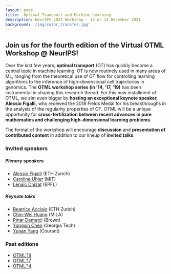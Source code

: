 ```yaml
---
layout: page
title:  Optimal Transport and Machine Learning  
description: NeurIPS 2021 Workshop - 13 or 14 December 2021
background: '/img/color_transfer.jpg'
---
```


## Join us for the fourth edition of the Virtual OTML Workshop @ NeurIPS!

Over the last few years, **optimal transport** (OT) has quickly become a central topic in
machine learning. OT is now routinely used in many areas of ML, ranging from the theoretical use of
OT flow for controlling learning algorithms to the inference of high-dimensional cell trajectories
in genomics. The **OTML workshop series (in ’14, ’17, ’19)** has been instrumental in shaping this
research thread. For this new installment of OTML, we aim even bigger by **hosting an exceptional
keynote speaker, Alessio Figalli,** who received the 2018 Fields Medal for his breakthroughs in the
analysis of the regularity properties of OT. OTML will be a unique opportunity for **cross-fertilization
between recent advances in pure mathematics and challenging high-dimensional learning problems**.

The format of the workshop will encourage **discussion** and **presentation of contributed content** in addition to our lineup of **invited talks**.


### Invited speakers

##### Plenary speakers
- [Alessio Figalli](https://people.math.ethz.ch/~afigalli/) (ETH Zurich)
- [Caroline Uhler](https://www.carolineuhler.com) (MIT)
- [Lénaïc Chizat](https://lchizat.github.io) (EPFL)

##### Keynote talks
- [Beatrice Acciaio](https://people.math.ethz.ch/~beacciaio/) (ETH Zurich)
- [Chin-Wei Huang](https://chinweihuang.com) (MILA)
- [Pinar Demetci](https://pinardemetci.github.io) (Brown)
- [Yongxin Chen](https://yongxin.ae.gatech.edu) (Georgia Tech)
- [Yunan Yang](https://cims.nyu.edu/~yy38/) (Courant)


### Past editions
- [OTML'19](https://sites.google.com/view/otml2019/home)
- [OTML'17](http://otml17.marcocuturi.net/)
- [OTML'14](http://www.iip.ist.i.kyoto-u.ac.jp/OTML2014/doku.php)